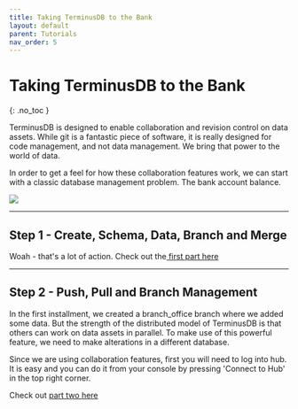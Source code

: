 ```yaml
---
title: Taking TerminusDB to the Bank
layout: default
parent: Tutorials
nav_order: 5
---
```

# Taking TerminusDB to the Bank

{: .no_toc }

TerminusDB is designed to enable collaboration and revision control on data assets. While git is a fantastic piece of software, it is really designed for code management, and not data management. We bring that power to the world of data.

In order to get a feel for how these collaboration features work, we can start with a classic database management problem. The bank account balance.

![](/docs/assets/uploads/clone.jpg)

- - -

## Step 1 - Create, Schema, Data, Branch and Merge

Woah - that's a lot of action. Check out the[ first part here](https://terminusdb.com/blog/2020/07/27/taking-terminusdb-to-the-bank/)

- - -

## Step 2 - Push, Pull and Branch Management

In the first installment, we created a branch_office branch where we added some data. But the strength of the distributed model of TerminusDB is that others can work on data assets in parallel. To make use of this powerful feature, we need to make alterations in a different database.

Since we are using collaboration features, first you will need to log into hub. It is easy and you can do it from your console by pressing 'Connect to Hub' in the top right corner. 

Check out [part two here](https://terminusdb.com/blog/2020/07/27/taking-terminusdb-to-the-bank-part-ii/)
